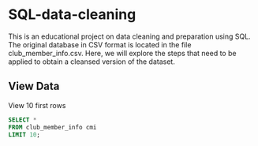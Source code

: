# SQL-data-cleaning

This is an educational project on data cleaning and preparation using SQL. The original database in CSV format is located in the file club_member_info.csv. Here, we will explore the steps that need to be applied to obtain a cleansed version of the dataset.

## View Data
View 10 first rows
```sql
SELECT *
FROM club_member_info cmi 
LIMIT 10;
```
